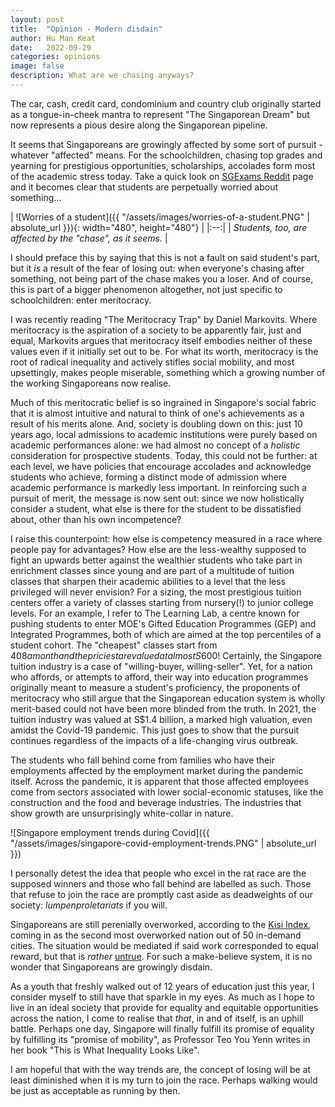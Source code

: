 ```yaml
---
layout: post
title:  "Opinion - Modern disdain"
author: Hu Man Keat
date:   2022-09-29
categories: opinions
image: false
description: What are we chasing anyways?
---
```

The car, cash, credit card, condominium and country club originally started as a tongue-in-cheek mantra to represent "The Singaporean Dream" but now represents a pious desire along the Singaporean pipeline.

It seems that Singaporeans are growingly affected by some sort of pursuit - whatever "affected" means. For the schoolchildren, chasing top grades and yearning for prestigious opportunities, scholarships, accolades form most of the academic stress today. Take a quick look on [SGExams Reddit](https://www.reddit.com/r/SGExams/) page and it becomes clear that students are perpetually worried about something...

| ![Worries of a student]({{ "/assets/images/worries-of-a-student.PNG" | absolute_url }}){: width="480", height="480"} |
|:--:|
| *Students, too, are affected by the "chase", as it seems.* |

I should preface this by saying that this is not a fault on said student's part, but it *is* a result of the fear of losing out: when everyone's chasing after something, not being part of the chase makes you a loser. And of course, this is part of a bigger phenomenon altogether, not just specific to schoolchildren: enter meritocracy. 

I was recently reading "The Meritocracy Trap" by Daniel Markovits. Where meritocracy is the aspiration of a society to be apparently fair, just and equal, Markovits argues that meritocracy itself embodies neither of these values even if it initially set out to be. For what its worth, meritocracy is the root of radical inequality and actively stifles social mobility, and most upsettingly, makes people miserable, something which a growing number of the working Singaporeans now realise.

Much of this meritocratic belief is so ingrained in Singapore's social fabric that it is almost intuitive and natural to think of one's achievements as a result of his merits alone. And, society is doubling down on this: just 10 years ago, local admissions to academic institutions were purely based on academic performances alone: we had almost no concept of a *holistic* consideration for prospective students. Today, this could not be further: at each level, we have policies that encourage accolades and acknowledge students who achieve, forming a distinct mode of admission where academic performance is markedly less important. In reinforcing such a pursuit of merit, the message is now sent out: since we now holistically consider a student, what else is there for the student to be dissatisfied about, other than his own incompetence?

I raise this counterpoint: how else is competency measured in a race where people pay for advantages? How else are the less-wealthy supposed to fight an upwards better against the wealthier students who take part in enrichment classes since young and are part of a multitude of tuition classes that sharpen their academic abilities to a level that the less privileged will never envision? For a sizing, the most prestigious tuition centers offer a variety of classes starting from nursery(!) to junior college levels. For an example, I refer to The Learning Lab, a centre known for pushing students to enter MOE's Gifted Education Programmes (GEP) and Integrated Programmes, both of which are aimed at the top percentiles of a student cohort. The "cheapest" classes start from $408 a month and the priciest are valued at almost S$600! Certainly, the Singapore tuition industry is a case of "willing-buyer, willing-seller". Yet, for a nation who affords, or attempts to afford, their way into education programmes originally meant to measure a student's proficiency, the proponents of meritocracy who still argue that the Singaporean education system is wholly merit-based could not have been more blinded from the truth. In 2021, the tuition industry was valued at S$1.4 billion, a marked high valuation, even amidst the Covid-19 pandemic. This just goes to show that the pursuit continues regardless of the impacts of a life-changing virus outbreak.

The students who fall behind come from families who have their employments affected by the employment market during the pandemic itself. Across the pandemic, it is apparent that those affected employees come from sectors associated with lower social-economic statuses, like the construction and the food and beverage industries. The industries that show growth are unsurprisingly white-collar in nature.

![Singapore employment trends during Covid]({{ "/assets/images/singapore-covid-employment-trends.PNG" | absolute_url }})

I personally detest the idea that people who excel in the rat race are the supposed winners and those who fall behind are labelled as such. Those that refuse to join the race are promptly cast aside as deadweights of our society: *lumpenproletariats* if you will. 

Singaporeans are still perenially overworked, according to the [Kisi Index](https://www.getkisi.com/work-life-balance-2021), coming in as the second most overworked nation out of 50 in-demand cities. The situation would be mediated if said work corresponded to equal reward, but that is *rather* [untrue](https://www.ipsos.com/en-sg/ladders-society-thoughts-around-inequality-and-social-mobility-singapore). For such a make-believe system, it is no wonder that Singaporeans are growingly disdain.

As a youth that freshly walked out of 12 years of education just this year, I consider myself to still have that sparkle in my eyes. As much as I hope to live in an ideal society that provide for equality and equitable opportunities across the nation, I come to realise that *that*, in and of itself, is an uphill battle. Perhaps one day, Singapore will finally fulfill its promise of equality by fulfilling its "promise of mobility", as Professor Teo You Yenn writes in her book "This is What Inequality Looks Like".

I am hopeful that with the way trends are, the concept of losing will be at least diminished when it is my turn to join the race. Perhaps walking would be just as acceptable as running by then.